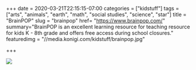 +++
date = 2020-03-21T22:15:15-07:00
categories = ["kidstuff"]
tags = ["arts", "animals", "earth", "math", "social studies", "science", "star"]
title = "BrainPOP"
slug = "brainpop"
href= "https://www.brainpop.com/"
summary="BrainPOP is an excellent learning resource for teaching resource for kids K - 8th grade and offers free access during school closures."
featuredimg = "//media.konigi.com/kidstuff/brainpop.jpg"

+++

<img src="//media.konigi.com/kidstuff/brainpop.jpg" />
